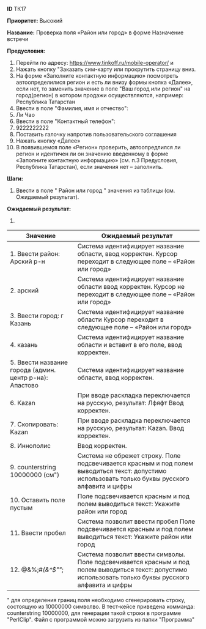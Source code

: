 **ID**		ТК17

**Приоритет:**	Высокий

**Название:** 	Проверка поля «Район или город» в форме Назначение встречи

**Предусловия:**

1.	Перейти по адресу: https://www.tinkoff.ru/mobile-operator/ и 
2.	Нажать кнопку "Заказать сим-карту или прокрутить страницу вниз.
3.	На форме «Заполните контактную информацию» посмотреть автоопределилися регион и есть ли внизу формы кнопка «Далее», если нет, то заменить значение в поле "Ваш город или регион" на город(регион) в котором продажи осуществляются, например: Республика Татарстан
4.	Ввести в поле "Фамилия, имя и отчество": 
5.	Ли Чао
6.	Ввести в поле "Контактный телефон": 
7.	9222222222
8.	Поставить галочку напротив пользовательского соглашения 
9.	Нажать кнопку «Далее»
10.	В появившемся поле «Регион» проверить, автоопредлился ли регион и идентичен ли он значению введенному в форме «Заполните контактную информацию» (см. п.3 Предусловия, Республика Татарстан), если значения нет – заполнить.

**Шаги:**

1.	Ввести в поле " Район или город " значения из таблицы (см. Ожидаемый результат).

**Ожидаемый результат:**

1.	

|    Значение                                                   |    Ожидаемый результат                                                                                                                                             |
|---------------------------------------------------------------|--------------------------------------------------------------------------------------------------------------------------------------------------------------------|
|    1. Ввести район:   Арский р-н                                 |    Система идентифицирует название области, ввод   корректен.   Курсор переходит в следующее поле – «Район или   город»                                            |
|   2. арский                                                     |    Система идентифицирует название области ввод   корректен.   Курсор не переходит в следующее поле – «Район или   город»                                          |
|   3. Ввести город:   г Казань                                   |    Система идентифицирует название области    Курсор переходит в следующее поле – «Район или   город»                                                              |
|   4. казань                                                     |    Система идентифицирует название области и вставит в   его поле, ввод корректен.                                                                                 |
|   5. Ввести название города (админ. центр р-на):    Апастово    |    Система идентифицирует название области, ввод   корректен.                                                                                                      |
|    6. Kazan                                                      |    При вводе раскладка переключается на русскую,   результат: Лфяфт   Ввод корректен.                                                                              |
|    7. Скопировать: Kazan                                         |    При вводе раскладка переключается на русскую,   результат: Kazan.   Ввод корректен.                                                                             |
|    8. Иннополис                                                  |    Ввод корректен.                                                                                                                                                 |
|    9. counterstring 10000000    (см")                                  |    Система не обрежет строку.   Поле подсвечивается красным и под полем выводиться   текст: допустимо использовать только буквы русского алфавита и цифры          |
|    10. Оставить поле пустым                                       |    Поле подсвечивается красным и под полем выводиться   текст: Укажите район или город                                                                             |
|    11. Ввести пробел                                              |    Система позволит ввести пробел    Поле подсвечивается красным и под полем выводиться   текст: Укажите район или город                                           |
|    12. @&%;#*(&^$""*;                                            |    Система позволит ввести символы.   Поле подсвечивается красным и под полем выводиться   текст: допустимо использовать только буквы русского алфавита и цифры    |


" для определения границ поля необходимо сгенерировать строку, состоящую из 10000000 символво. В тест-кейсе приведена комманда: counterstring 10000000, для генерации такой строки в программе "PerlClip". Файл с программой можно загрузить из папки "Программа"
